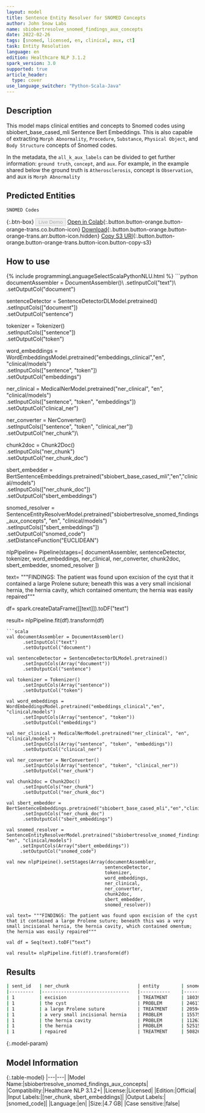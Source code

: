 ```yaml
---
layout: model
title: Sentence Entity Resolver for SNOMED Concepts
author: John Snow Labs
name: sbiobertresolve_snomed_findings_aux_concepts
date: 2022-02-26
tags: [snomed, licensed, en, clinical, aux, ct]
task: Entity Resolution
language: en
edition: Healthcare NLP 3.1.2
spark_version: 3.0
supported: true
article_header:
  type: cover
use_language_switcher: "Python-Scala-Java"
---
```


## Description

This model maps clinical entities and concepts to Snomed codes using sbiobert_base_cased_mli Sentence Bert Embeddings. This is also capable of extracting `Morph Abnormality`, `Procedure`, `Substance`, `Physical Object`, and `Body Structure` concepts of Snomed codes.

In the metadata, the `all_k_aux_labels` can be divided to get further information: `ground truth`, `concept`, and `aux`. For example, in the example shared below the ground truth is `Atherosclerosis`, concept is `Observation`, and aux is `Morph Abnormality`

## Predicted Entities

`SNOMED Codes`


{:.btn-box}
<button class="button button-orange" disabled>Live Demo</button>
[Open in Colab](https://colab.research.google.com/github/JohnSnowLabs/spark-nlp-workshop/blob/master/tutorials/Certification_Trainings/Healthcare/3.Clinical_Entity_Resolvers.ipynb){:.button.button-orange.button-orange-trans.co.button-icon}
[Download](https://s3.amazonaws.com/auxdata.johnsnowlabs.com/clinical/models/sbiobertresolve_snomed_findings_aux_concepts_en_3.1.2_3.0_1645879611162.zip){:.button.button-orange.button-orange-trans.arr.button-icon.hidden}
[Copy S3 URI](s3://auxdata.johnsnowlabs.com/clinical/models/sbiobertresolve_snomed_findings_aux_concepts_en_3.1.2_3.0_1645879611162.zip){:.button.button-orange.button-orange-trans.button-icon.button-copy-s3}

## How to use



<div class="tabs-box" markdown="1">
{% include programmingLanguageSelectScalaPythonNLU.html %}
```python
documentAssembler = DocumentAssembler()\
      .setInputCol("text")\
      .setOutputCol("document")

sentenceDetector = SentenceDetectorDLModel.pretrained()\
      .setInputCols(["document"])\
      .setOutputCol("sentence")

tokenizer = Tokenizer() \
      .setInputCols(["sentence"]) \
      .setOutputCol("token")

word_embeddings = WordEmbeddingsModel.pretrained("embeddings_clinical","en", "clinical/models")\
      .setInputCols(["sentence", "token"])\
      .setOutputCol("embeddings")

ner_clinical = MedicalNerModel.pretrained("ner_clinical", "en", "clinical/models") \
      .setInputCols(["sentence", "token", "embeddings"]) \
      .setOutputCol("clinical_ner")

ner_converter = NerConverter() \
      .setInputCols(["sentence", "token", "clinical_ner"]) \
      .setOutputCol("ner_chunk")\

chunk2doc = Chunk2Doc() \
      .setInputCols("ner_chunk") \
      .setOutputCol("ner_chunk_doc")

sbert_embedder = BertSentenceEmbeddings.pretrained("sbiobert_base_cased_mli","en","clinical/models")\
     .setInputCols(["ner_chunk_doc"])\
     .setOutputCol("sbert_embeddings")

snomed_resolver = SentenceEntityResolverModel.pretrained("sbiobertresolve_snomed_findings_aux_concepts", "en", "clinical/models") \
     .setInputCols(["sbert_embeddings"]) \
     .setOutputCol("snomed_code")\
     .setDistanceFunction("EUCLIDEAN")

nlpPipeline= Pipeline(stages=[
                              documentAssembler,
                              sentenceDetector,
                              tokenizer,
                              word_embeddings,
                              ner_clinical,
                              ner_converter,
                              chunk2doc,
                              sbert_embedder,
                              snomed_resolver
])

text= """FINDINGS: The patient was found upon excision of the cyst that it contained a large Prolene suture; beneath this was a very small incisional hernia, the hernia cavity, which contained omentum; the hernia was easily repaired"""

df= spark.createDataFrame([[text]]).toDF("text")

result= nlpPipeline.fit(df).transform(df)
```
```scala
val documentAssembler = DocumentAssembler()
      .setInputCol("text")
      .setOutputCol("document")

val sentenceDetector = SentenceDetectorDLModel.pretrained()
      .setInputCols(Array("document"))
      .setOutputCol("sentence")

val tokenizer = Tokenizer() 
      .setInputCols(Array("sentence"))
      .setOutputCol("token")

val word_embeddings = WordEmbeddingsModel.pretrained("embeddings_clinical","en", "clinical/models")
      .setInputCols(Array("sentence", "token"))
      .setOutputCol("embeddings")

val ner_clinical = MedicalNerModel.pretrained("ner_clinical", "en", "clinical/models") 
      .setInputCols(Array("sentence", "token", "embeddings")) 
      .setOutputCol("clinical_ner")

val ner_converter = NerConverter() 
      .setInputCols(Array("sentence", "token", "clinical_ner")) 
      .setOutputCol("ner_chunk")

val chunk2doc = Chunk2Doc() 
      .setInputCols("ner_chunk") 
      .setOutputCol("ner_chunk_doc")

val sbert_embedder = BertSentenceEmbeddings.pretrained("sbiobert_base_cased_mli","en","clinical/models")
      .setInputCols("ner_chunk_doc")
      .setOutputCol("sbert_embeddings")

val snomed_resolver = SentenceEntityResolverModel.pretrained("sbiobertresolve_snomed_findings_aux_concepts", "en", "clinical/models")
     .setInputCols(Array("sbert_embeddings"))
     .setOutputCol("snomed_code")

val new nlpPipeine().setStages(Array(documentAssembler,
                                    sentenceDetector,
                                    tokenizer,
                                    word_embeddings,
                                    ner_clinical,
                                    ner_converter,
                                    chunk2doc,
                                    sbert_embedder,
                                    snomed_resolver))

val text= """FINDINGS: The patient was found upon excision of the cyst that it contained a large Prolene suture; beneath this was a very small incisional hernia, the hernia cavity, which contained omentum; the hernia was easily repaired"""

val df = Seq(text).toDF(“text”) 

val result= nlpPipeline.fit(df).transform(df)
```
</div>

## Results

```bash
| sent_id 	| ner_chunk                      	| entity    	| snomed_code       	| all_codes                                                              	| resolutions                                                                                                                                                                                       	| all_k_aux_labels                                                                                                                                                                                                                                                       	|
|---------	|--------------------------------	|-----------	|-------------------	|------------------------------------------------------------------------	|---------------------------------------------------------------------------------------------------------------------------------------------------------------------------------------------------	|------------------------------------------------------------------------------------------------------------------------------------------------------------------------------------------------------------------------------------------------------------------------	|
| 1       	| excision                       	| TREATMENT 	| 180397004         	| [180397004, 65801008, 129304002, 257819000, 82868003,...               	| [excision from organ noc: [sinus tract] or [fistula], excision, excision - action, surgical excision, margins of excision,...                                                                     	| [Excision from organ NOC: [sinus tract] or [fistula]\|Procedure\|Procedure, Excision\|Procedure\|Procedure, Excision - action\|Observation\|Qualifier Value, Surgical excision\|Observation\|Qualifier Value, Surgical margins\|Spec Anatomic Site\|Body Structure,... 	|
| 1       	| the cyst                       	| PROBLEM   	| 246178003         	| [246178003, 103552005, 441457006, 264515009, 367643001,...             	| [form of cyst, cyst, cyst, cyst, cyst,...                                                                                                                                                         	| [Form of cyst\|Observation\|Attribute, Kingdom Protozoa cyst\|Observation\|Organism, Cyst\|Condition\|Clinical Finding, Cyst - morphology\|Observation\|Qualifier Value, Cyst\|Observation\|Morph Abnormality,...                                                      	|
| 1       	| a large Prolene suture         	| TREATMENT 	| 20594411000001105 	| [20594411000001105, 7267511000001100, 20125511000001105, 463182000,... 	| [finger stalls plastic medium, portia disposable gloves polythene medium (bray group ltd), silk mittens 8-14 years, polybutester suture, skinnies silk gloves large child blue (dermacea ltd),... 	| [-\|-\|-, Portia disposable gloves polythene medium (Bray Group Ltd)\|Device\|Physical Object, -\|-\|-, Polybutester suture\|Device\|Physical Object, -\|-\|-,...                                                                                                      	|
| 1       	| a very small incisional hernia 	| PROBLEM   	| 155752004         	| [155752004, 196894007, 266513000, 415772007, 266514006,                	| [simple incisional hernia, simple incisional hernia, simple incisional hernia, uncomplicated ventral incisional hernia, umbilical hernia - simple,...                                             	| [Hernia - incisional\|Condition\|Clinical Finding, Uncomplicated incisional hernia\|Condition\|Clinical Finding, Incisional hernia - simple\|Condition\|Clinical Finding, Uncomplicated ventral incisional hernia\|Condition\|Clinical Finding,...                     	|
| 1       	| the hernia cavity              	| PROBLEM   	| 112639008         	| [112639008, 52515009, 359801000, 414403008, 147780008,                 	| [protrusion, hernia, hernia, hernia, notification of whooping cough,...                                                                                                                           	| [Protrusion\|Observation\|Morph Abnormality, Hernia of abdominal cavity\|Condition\|Clinical Finding, Hernia of abdominal cavity\|Condition\|Clinical Finding, Hernia\|Observation\|Morph Abnormality,...                                                              	|
| 1       	| the hernia                     	| PROBLEM   	| 52515009          	| [52515009, 359801000, 414403008, 147780008, 112639008,                 	| [hernia, hernia, hernia, notification of whooping cough, protrusion,...                                                                                                                           	| [Hernia of abdominal cavity\|Condition\|Clinical Finding, Hernia of abdominal cavity\|Condition\|Clinical Finding, Hernia\|Observation\|Morph Abnormality, Notification of whooping cough\|Procedure\|Procedure,...                                                    	|
| 1       	| repaired                       	| TREATMENT 	| 50826004          	| [50826004, 4365001, 257903006, 33714007, 260938008,                    	| [repaired, repair, repair, corrected, restoration,...                                                                                                                                             	| [Repaired\|Observation\|Qualifier Value, Surgical repair\|Procedure\|Procedure, Repair - action\|Observation\|Qualifier Value, Corrected\|Observation\|Qualifier Value, Type of restoration\|Observation\|Attribute,...                                                	|
```

{:.model-param}
## Model Information

{:.table-model}
|---|---|
|Model Name:|sbiobertresolve_snomed_findings_aux_concepts|
|Compatibility:|Healthcare NLP 3.1.2+|
|License:|Licensed|
|Edition:|Official|
|Input Labels:|[ner_chunk, sbert_embeddings]|
|Output Labels:|[snomed_code]|
|Language:|en|
|Size:|4.7 GB|
|Case sensitive:|false|
